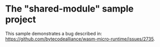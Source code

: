 The "shared-module" sample project
==================================

This sample demonstrates a bug described in:
https://github.com/bytecodealliance/wasm-micro-runtime/issues/2735.

